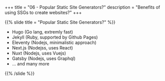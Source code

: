 +++
title = "06 - Popular Static Site Generators?"
description = "Benefits of using SSGs to create websites?"
+++

{{% slide 
  title = "Popular Static Site Generators?"
%}}
  * Hugo (Go lang, extremly fast)
  * Jekyll (Ruby, supported by Github Pages)
  * Eleventy (Nodejs, minimalistic approach)
  * Next.js (Nodejss, uses React)
  * Nuxt (Nodejs, uses Vuejs)
  * Gatsby (Nodejs, uses Graphql)
  * ... and many more

{{% /slide %}}
